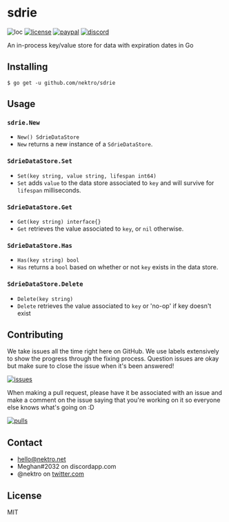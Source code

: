 # sdrie
![loc](https://tokei.rs/b1/github/nektro/sdrie)
[![license](https://img.shields.io/github/license/nektro/sdrie.svg)](https://github.com/nektro/sdrie/blob/master/LICENSE)
[![paypal](https://img.shields.io/badge/donate-paypal-blue.svg?logo=paypal)](https://www.paypal.me/nektro)
[![discord](https://img.shields.io/discord/551971034593755159.svg)](https://discord.gg/P6Y4zQC)

An in-process key/value store for data with expiration dates in Go

## Installing
```
$ go get -u github.com/nektro/sdrie
```

## Usage
### `sdrie.New`
- `New() SdrieDataStore`
- `New` returns a new instance of a `SdrieDataStore`.

### `SdrieDataStore.Set`
- `Set(key string, value string, lifespan int64)`
- `Set` adds `value` to the data store associated to `key` and will survive for `lifespan` milliseconds.

### `SdrieDataStore.Get`
- `Get(key string) interface{}`
- `Get` retrieves the value associated to `key`, or `nil` otherwise.

### `SdrieDataStore.Has`
- `Has(key string) bool`
- `Has` returns a `bool` based on whether or not `key` exists in the data store. 

### `SdrieDataStore.Delete`
- `Delete(key string)`
- `Delete` retrieves the value associated to `key` or 'no-op' if key doesn't exist

## Contributing
We take issues all the time right here on GitHub. We use labels extensively to show the progress through the fixing process. Question issues are okay but make sure to close the issue when it's been answered!

[![issues](https://img.shields.io/github/issues/nektro/sdrie.svg)](https://github.com/nektro/sdrie/issues)

When making a pull request, please have it be associated with an issue and make a comment on the issue saying that you're working on it so everyone else knows what's going on :D

[![pulls](https://img.shields.io/github/issues-pr/nektro/sdrie.svg)](https://github.com/nektro/sdrie/pulls)

## Contact
- hello@nektro.net
- Meghan#2032 on discordapp.com
- @nektro on [twitter.com](https://twitter.com/nektro)

## License
MIT
